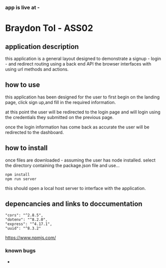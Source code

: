 ### app is live at - 

# Braydon Tol - ASS02

## application description
this application is a general layout designed to demonstrate a signup - login - and redirect routing using a back end API the browser interfaces with using url methods and actions.

## how to use
this application has been designed for the user to first begin on the landing page, click sign up,and fill in the required information.

at this point the user will be redirected to the login page and will login using the credentials they submitted on the previous page. 

once the login information has come back as accurate the user will be redirected to the dashboard.

## how to install

once files are downloaded - assuming the user has node installed.
select the directory containing the package.json file and use...

    npm install
    npm run server

this should open a local host server to interface with the application.

## depencancies and links to doccumentation 

    "cors": "^2.8.5",
    "dotenv": "^8.2.0",
    "express": "^4.17.1",
    "uuid": "^8.3.2"


https://www.npmjs.com/

### known bugs
-